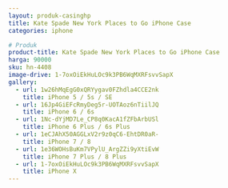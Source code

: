 ```yaml
---
layout: produk-casinghp
title: Kate Spade New York Places to Go iPhone Case
categories: iphone

# Produk
product-title: Kate Spade New York Places to Go iPhone Case
harga: 90000
sku: hn-4408
image-drive: 1-7oxOiEkHuLOc9k3PB6WqMXRFsvvSapX
gallery:
  - url: 1w26hMqEgG0xQRYygav0FZhdla4CCE2nk
    title: iPhone 5 / 5s / SE
  - url: 16Jp4GiEFcRmyDeg5r-UOTAoz6nTiilJQ
    title: iPhone 6 / 6s
  - url: 1Nc-dYjMD7Le_CP8q0KacA1fZFbArbUSl
    title: iPhone 6 Plus / 6s Plus
  - url: 1eCJAhX50AGGLxV2r9z0qC6-EhtDR0aR-
    title: iPhone 7 / 8
  - url: 1e36WOHsBuKm7VPylU_ArgZZi9yXtiEvW
    title: iPhone 7 Plus / 8 Plus
  - url: 1-7oxOiEkHuLOc9k3PB6WqMXRFsvvSapX
    title: iPhone X
---
```

